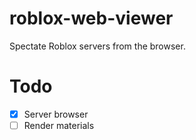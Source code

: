 # roblox-web-viewer
Spectate Roblox servers from the browser.

# Todo
- [x] Server browser
- [ ] Render materials
